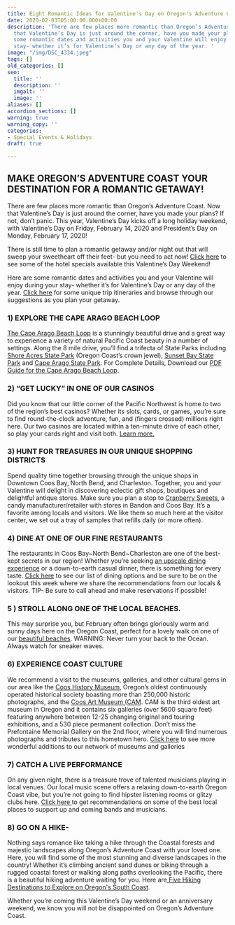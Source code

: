 ```yaml
---
title: Eight Romantic Ideas for Valentine's Day on Oregon's Adventure Coast
date: 2020-02-03T05:00:00.000+00:00
description: 'There are few places more romantic than Oregon’s Adventure Coast. Now
  that Valentine’s Day is just around the corner, have you made your plans? Here are
  some romantic dates and activities you and your Valentine will enjoy during your
  stay- whether it’s for Valentine’s Day or any day of the year. '
image: "/img/DSC_4334.jpeg"
tags: []
old_categories: []
seo:
  title: ''
  description: ''
  imgalt: ''
  image: ''
aliases: []
accordion_sections: []
warning: true
warning_copy: ''
categories:
- Special Events & Holidays
draft: true

---
```

## MAKE OREGON’S ADVENTURE COAST YOUR DESTINATION FOR A ROMANTIC GETAWAY!

There are few places more romantic than Oregon’s Adventure Coast. Now that Valentine’s Day is just around the corner, have you made your plans? If not, don’t panic. This year, Valentine’s Day kicks off a long holiday weekend, with Valentine’s Day on Friday, February 14, 2020 and President’s Day on Monday, February 17, 2020!

There is still time to plan a romantic getaway and/or night out that will sweep your sweetheart off their feet- but you need to act now! [Click here](https://www.oregonsadventurecoast.com/blog/plan-your-romantic-adventurous-getaway-to-oregon-s-adventure-coast/) to see some of the hotel specials available this Valentine’s Day Weekend!

Here are some romantic dates and activities you and your Valentine will enjoy during your stay- whether it’s for Valentine’s Day or any day of the year. [Click here](https://www.oregonsadventurecoast.com/trip-ideas/) for some unique trip itineraries and browse through our suggestions as you plan your getaway.

### 1) EXPLORE THE CAPE ARAGO BEACH LOOP

[The Cape Arago Beach Loop](https://www.oregonsadventurecoast.com/tripideas/explore-the-cape-arago-beach-loop/) is a stunningly beautiful drive and a great way to experience a variety of natural Pacific Coast beauty in a number of settings. Along the 8 mile drive, you’ll find a trifecta of State Parks including [Shore Acres State Park](http://www.oregonsadventurecoast.com/listings/shore-acres-state-park/) (Oregon Coast’s crown jewel), [Sunset Bay State Park](https://oregonstateparks.org/index.cfm?do=parkPage.dsp_parkPage&parkId=70) and [Cape Arago State Park](https://oregonstateparks.org/index.cfm?do=parkPage.dsp_parkPage&parkId=66). For Complete Details, Download our [PDF Guide for the Cape Arago Beach Loop](https://www.oregonsadventurecoast.com/img/cape-arago-loop-itinerary-2018.pdf).

### 2) “GET LUCKY” IN ONE OF OUR CASINOS

Did you know that our little corner of the Pacific Northwest is home to two of the region’s best casinos? Whether its slots, cards, or games, you’re sure to find round-the-clock adventure, fun, and (fingers crossed) millions right here. Our two casinos are located within a ten-minute drive of each other, so play your cards right and visit both. [Learn more.](https://www.oregonsadventurecoast.com/blog/try-your-luck-on-oregon-s-adventure-coast)

### 3) HUNT FOR TREASURES IN OUR UNIQUE SHOPPING DISTRICTS

Spend quality time together browsing through the unique shops in Downtown Coos Bay, North Bend, and Charleston. Together, you and your Valentine will delight in discovering eclectic gift shops, boutiques and delightful antique stores. Make sure you plan a stop to [Cranberry Sweets](http://cranberrysweets.com/), a candy manufacturer/retailer with stores in Bandon and Coos Bay. It’s a favorite among locals and visitors. We like them so much here at the visitor center, we set out a tray of samples that refills daily (or more often).

### 4) DINE AT ONE OF OUR FINE RESTAURANTS

The restaurants in Coos Bay\~North Bend\~Charleston are one of the best-kept secrets in our region! Whether you’re seeking [an upscale dining experience](https://www.oregonsadventurecoast.com/blog/coos-bay-is-home-to-world-class-chefs/) or a down-to-earth casual dinner, there is something for every taste. [Click here](https://www.oregonsadventurecoast.com/dining/) to see our list of dining options and be sure to be on the lookout this week where we share the recommendations from our locals & visitors. TIP- Be sure to call ahead and make reservations if possible!

### 5 ) STROLL ALONG ONE OF THE LOCAL BEACHES.

This may surprise you, but February often brings gloriously warm and sunny days here on the Oregon Coast, perfect for a lovely walk on one of our [beautiful beaches](https://www.oregonsadventurecoast.com/undeveloped-beaches/). WARNING: Never turn your back to the Ocean. Always watch for sneaker waves.

### 6) EXPERIENCE COAST CULTURE

We recommend a visit to the museums, galleries, and other cultural gems in our area like the [Coos History Museum](https://cooshistory.org/), Oregon’s oldest continuously operated historical society boasting more than 250,000 historic photographs, and the [Coos Art Museum (CAM](http://www.coosart.org/). CAM is the third oldest art museum in Oregon and it contains six galleries (over 5600 square feet) featuring anywhere between 12-25 changing original and touring exhibitions, and a 530 piece permanent collection. Don’t miss the Prefontaine Memorial Gallery on the 2nd floor, where you will find numerous photographs and tributes to this hometown hero. [Click here](https://oregonsadventurecoast.com/art-history-culture/) to see more wonderful additions to our network of museums and galleries

### 7) CATCH A LIVE PERFORMANCE

On any given night, there is a treasure trove of talented musicians playing in local venues. Our local music scene offers a relaxing down-to-earth Oregon Coast vibe, but you’re not going to find hipster listening rooms or glitzy clubs here. [Click here ](https://www.oregonsadventurecoast.com/blog/2017-03-14-wheres-the-best-place-to-check-out-local-music-in-the-coos-bay-north-bend-area/)to get recommendations on some of the best local places to support up and coming bands and musicians.

### 8) GO ON A HIKE-

Nothing says romance like taking a hike through the Coastal forests and majestic landscapes along Oregon’s Adventure Coast with your loved one. Here, you will find some of the most stunning and diverse landscapes in the country! Whether it’s climbing ancient sand dunes or biking through a rugged coastal forest or walking along paths overlooking the Pacific, there is a beautiful hiking adventure waiting for you. Here are[ Five Hiking Destinations to Explore on Oregon's South Coast](https://www.oregonsadventurecoast.com/blog/hit-the-trails-six-hiking-destinations-to-explore-on-oregon-s-adventure-coast/).

Whether you’re coming this Valentine’s Day weekend or an anniversary weekend, we know you will not be disappointed on Oregon’s Adventure Coast.